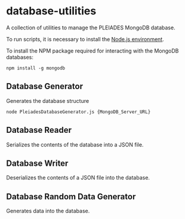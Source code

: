 # database-utilities
A collection of utilities to manage the PLEIADES MongoDB database.

To run scripts, it is necessary to install the [Node.js environment](https://nodejs.org/).

To install the NPM package required for interacting with the MongoDB databases: 

    npm install -g mongodb

## Database Generator
Generates the database structure

    node PleiadesDatabaseGenerator.js {MongoDB_Server_URL}


## Database Reader
Serializes the contents of the database into a JSON file.

## Database Writer
Deserializes the contents of a JSON file into the database.

## Database Random Data Generator
Generates data into the database.
